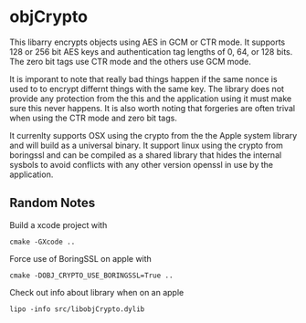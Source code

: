 # objCrypto

This libarry encrypts objects using AES in GCM or CTR mode. It supports
128 or 256 bit AES keys and authentication tag lengths of 0, 64, or 128
bits.  The zero bit tags use CTR mode and the others use GCM mode.

It is imporant to note that really bad things happen if the same nonce
is used to to encrypt differnt things with the same key. The library
does not provide any protection from the this and the application using
it must make sure this never happens. It is also worth noting that
forgeries are often trival when using the CTR mode and zero bit tags. 

It currenlty supports OSX using the crypto from the the Apple system
library and will build as a universal binary. It support linux using the
crypto from boringssl and can be compiled as a shared library that hides
the internal sysbols to avoid conflicts with any other version openssl
in use by the application.

## Random Notes 

Build a xcode project with
``` 
cmake -GXcode .. 
```

Force use of BoringSSL on apple with 
``` 
cmake -DOBJ_CRYPTO_USE_BORINGSSL=True .. 
``` 

Check out info about library when on an apple 
```
lipo -info src/libobjCrypto.dylib 
```


